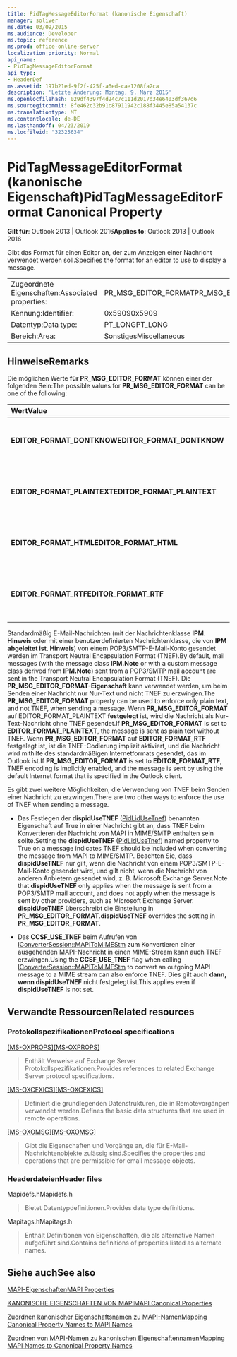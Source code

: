 ```yaml
---
title: PidTagMessageEditorFormat (kanonische Eigenschaft)
manager: soliver
ms.date: 03/09/2015
ms.audience: Developer
ms.topic: reference
ms.prod: office-online-server
localization_priority: Normal
api_name:
- PidTagMessageEditorFormat
api_type:
- HeaderDef
ms.assetid: 197b21ed-9f2f-425f-a6ed-cae1208fa2ca
description: 'Letzte Änderung: Montag, 9. März 2015'
ms.openlocfilehash: 029df4397f4d24c7c111d2017d34e6403df367d6
ms.sourcegitcommit: 8fe462c32b91c87911942c188f3445e85a54137c
ms.translationtype: MT
ms.contentlocale: de-DE
ms.lasthandoff: 04/23/2019
ms.locfileid: "32325634"
---
```

# <a name="pidtagmessageeditorformat-canonical-property"></a><span data-ttu-id="0ab3d-103">PidTagMessageEditorFormat (kanonische Eigenschaft)</span><span class="sxs-lookup"><span data-stu-id="0ab3d-103">PidTagMessageEditorFormat Canonical Property</span></span>

  
  
<span data-ttu-id="0ab3d-104">**Gilt für**: Outlook 2013 | Outlook 2016</span><span class="sxs-lookup"><span data-stu-id="0ab3d-104">**Applies to**: Outlook 2013 | Outlook 2016</span></span> 
  
<span data-ttu-id="0ab3d-105">Gibt das Format für einen Editor an, der zum Anzeigen einer Nachricht verwendet werden soll.</span><span class="sxs-lookup"><span data-stu-id="0ab3d-105">Specifies the format for an editor to use to display a message.</span></span>
  
|||
|:-----|:-----|
|<span data-ttu-id="0ab3d-106">Zugeordnete Eigenschaften:</span><span class="sxs-lookup"><span data-stu-id="0ab3d-106">Associated properties:</span></span>  <br/> |<span data-ttu-id="0ab3d-107">PR_MSG_EDITOR_FORMAT</span><span class="sxs-lookup"><span data-stu-id="0ab3d-107">PR_MSG_EDITOR_FORMAT</span></span>  <br/> |
|<span data-ttu-id="0ab3d-108">Kennung:</span><span class="sxs-lookup"><span data-stu-id="0ab3d-108">Identifier:</span></span>  <br/> |<span data-ttu-id="0ab3d-109">0x5909</span><span class="sxs-lookup"><span data-stu-id="0ab3d-109">0x5909</span></span>  <br/> |
|<span data-ttu-id="0ab3d-110">Datentyp:</span><span class="sxs-lookup"><span data-stu-id="0ab3d-110">Data type:</span></span>  <br/> |<span data-ttu-id="0ab3d-111">PT_LONG</span><span class="sxs-lookup"><span data-stu-id="0ab3d-111">PT_LONG</span></span>  <br/> |
|<span data-ttu-id="0ab3d-112">Bereich:</span><span class="sxs-lookup"><span data-stu-id="0ab3d-112">Area:</span></span>  <br/> |<span data-ttu-id="0ab3d-113">Sonstiges</span><span class="sxs-lookup"><span data-stu-id="0ab3d-113">Miscellaneous</span></span>  <br/> |
   
## <a name="remarks"></a><span data-ttu-id="0ab3d-114">Hinweise</span><span class="sxs-lookup"><span data-stu-id="0ab3d-114">Remarks</span></span>

<span data-ttu-id="0ab3d-115">Die möglichen Werte **für PR_MSG_EDITOR_FORMAT** können einer der folgenden Sein:</span><span class="sxs-lookup"><span data-stu-id="0ab3d-115">The possible values for **PR_MSG_EDITOR_FORMAT** can be one of the following:</span></span> 
  
|<span data-ttu-id="0ab3d-116">**Wert**</span><span class="sxs-lookup"><span data-stu-id="0ab3d-116">**Value**</span></span>|<span data-ttu-id="0ab3d-117">**Beschreibung**</span><span class="sxs-lookup"><span data-stu-id="0ab3d-117">**Description**</span></span>|
|:-----|:-----|
|<span data-ttu-id="0ab3d-118">**EDITOR_FORMAT_DONTKNOW**</span><span class="sxs-lookup"><span data-stu-id="0ab3d-118">**EDITOR_FORMAT_DONTKNOW**</span></span> <br/> |<span data-ttu-id="0ab3d-119">Das Zu verwendende Format des Editors ist unbekannt.</span><span class="sxs-lookup"><span data-stu-id="0ab3d-119">The format for the editor to use is unknown.</span></span>  <br/> |
|<span data-ttu-id="0ab3d-120">**EDITOR_FORMAT_PLAINTEXT**</span><span class="sxs-lookup"><span data-stu-id="0ab3d-120">**EDITOR_FORMAT_PLAINTEXT**</span></span> <br/> |<span data-ttu-id="0ab3d-121">Der Editor sollte die Nachricht im Nur-Text-Format anzeigen.</span><span class="sxs-lookup"><span data-stu-id="0ab3d-121">The editor should display the message in plain text format.</span></span>  <br/> |
|<span data-ttu-id="0ab3d-122">**EDITOR_FORMAT_HTML**</span><span class="sxs-lookup"><span data-stu-id="0ab3d-122">**EDITOR_FORMAT_HTML**</span></span> <br/> |<span data-ttu-id="0ab3d-123">Der Editor sollte die Nachricht im HTML-Format anzeigen.</span><span class="sxs-lookup"><span data-stu-id="0ab3d-123">The editor should display the message in HTML format.</span></span>  <br/> |
|<span data-ttu-id="0ab3d-124">**EDITOR_FORMAT_RTF**</span><span class="sxs-lookup"><span data-stu-id="0ab3d-124">**EDITOR_FORMAT_RTF**</span></span> <br/> |<span data-ttu-id="0ab3d-125">Der Editor sollte die Nachricht im Rich-Text-Format anzeigen.</span><span class="sxs-lookup"><span data-stu-id="0ab3d-125">The editor should display the message in Rich Text Format.</span></span>  <br/> |
   
<span data-ttu-id="0ab3d-126">Standardmäßig E-Mail-Nachrichten (mit der Nachrichtenklasse **IPM. Hinweis** oder mit einer benutzerdefinierten Nachrichtenklasse, die von **IPM abgeleitet ist. Hinweis**) von einem POP3/SMTP-E-Mail-Konto gesendet werden im Transport Neutral Encapsulation Format (TNEF).</span><span class="sxs-lookup"><span data-stu-id="0ab3d-126">By default, mail messages (with the message class **IPM.Note** or with a custom message class derived from **IPM.Note**) sent from a POP3/SMTP mail account are sent in the Transport Neutral Encapsulation Format (TNEF).</span></span> <span data-ttu-id="0ab3d-127">Die **PR_MSG_EDITOR_FORMAT-Eigenschaft** kann verwendet werden, um beim Senden einer Nachricht nur Nur-Text und nicht TNEF zu erzwingen.</span><span class="sxs-lookup"><span data-stu-id="0ab3d-127">The **PR_MSG_EDITOR_FORMAT** property can be used to enforce only plain text, and not TNEF, when sending a message.</span></span> <span data-ttu-id="0ab3d-128">Wenn **PR_MSG_EDITOR_FORMAT** auf EDITOR_FORMAT_PLAINTEXT **festgelegt** ist, wird die Nachricht als Nur-Text-Nachricht ohne TNEF gesendet.</span><span class="sxs-lookup"><span data-stu-id="0ab3d-128">If **PR_MSG_EDITOR_FORMAT** is set to **EDITOR_FORMAT_PLAINTEXT**, the message is sent as plain text without TNEF.</span></span> <span data-ttu-id="0ab3d-129">Wenn **PR_MSG_EDITOR_FORMAT** auf **EDITOR_FORMAT_RTF** festgelegt ist, ist die TNEF-Codierung implizit aktiviert, und die Nachricht wird mithilfe des standardmäßigen Internetformats gesendet, das im Outlook ist.</span><span class="sxs-lookup"><span data-stu-id="0ab3d-129">If **PR_MSG_EDITOR_FORMAT** is set to **EDITOR_FORMAT_RTF**, TNEF encoding is implicitly enabled, and the message is sent by using the default Internet format that is specified in the Outlook client.</span></span>
  
<span data-ttu-id="0ab3d-130">Es gibt zwei weitere Möglichkeiten, die Verwendung von TNEF beim Senden einer Nachricht zu erzwingen.</span><span class="sxs-lookup"><span data-stu-id="0ab3d-130">There are two other ways to enforce the use of TNEF when sending a message.</span></span>
  
- <span data-ttu-id="0ab3d-131">Das Festlegen der **dispidUseTNEF** ([PidLidUseTnef](pidlidusetnef-canonical-property.md)) benannten Eigenschaft auf True in einer Nachricht gibt an, dass TNEF beim Konvertieren der Nachricht von MAPI in MIME/SMTP enthalten sein sollte.</span><span class="sxs-lookup"><span data-stu-id="0ab3d-131">Setting the **dispidUseTNEF** ([PidLidUseTnef](pidlidusetnef-canonical-property.md)) named property to True on a message indicates TNEF should be included when converting the message from MAPI to MIME/SMTP.</span></span> <span data-ttu-id="0ab3d-132">Beachten Sie, dass **dispidUseTNEF** nur gilt, wenn die Nachricht von einem POP3/SMTP-E-Mail-Konto gesendet wird, und gilt nicht, wenn die Nachricht von anderen Anbietern gesendet wird, z. B. Microsoft Exchange Server.</span><span class="sxs-lookup"><span data-stu-id="0ab3d-132">Note that **dispidUseTNEF** only applies when the message is sent from a POP3/SMTP mail account, and does not apply when the message is sent by other providers, such as Microsoft Exchange Server.</span></span> <span data-ttu-id="0ab3d-133">**dispidUseTNEF** überschreibt die Einstellung in **PR_MSG_EDITOR_FORMAT**.</span><span class="sxs-lookup"><span data-stu-id="0ab3d-133">**dispidUseTNEF** overrides the setting in **PR_MSG_EDITOR_FORMAT**.</span></span>
    
- <span data-ttu-id="0ab3d-134">Das **CCSF_USE_TNEF** beim Aufrufen von [IConverterSession::MAPIToMIMEStm](iconvertersession-mapitomimestm.md) zum Konvertieren einer ausgehenden MAPI-Nachricht in einen MIME-Stream kann auch TNEF erzwingen.</span><span class="sxs-lookup"><span data-stu-id="0ab3d-134">Using the **CCSF_USE_TNEF** flag when calling [IConverterSession::MAPIToMIMEStm](iconvertersession-mapitomimestm.md) to convert an outgoing MAPI message to a MIME stream can also enforce TNEF.</span></span> <span data-ttu-id="0ab3d-135">Dies gilt auch **dann, wenn dispidUseTNEF** nicht festgelegt ist.</span><span class="sxs-lookup"><span data-stu-id="0ab3d-135">This applies even if **dispidUseTNEF** is not set.</span></span> 
    
## <a name="related-resources"></a><span data-ttu-id="0ab3d-136">Verwandte Ressourcen</span><span class="sxs-lookup"><span data-stu-id="0ab3d-136">Related resources</span></span>

### <a name="protocol-specifications"></a><span data-ttu-id="0ab3d-137">Protokollspezifikationen</span><span class="sxs-lookup"><span data-stu-id="0ab3d-137">Protocol specifications</span></span>

<span data-ttu-id="0ab3d-138">[[MS-OXPROPS]](https://msdn.microsoft.com/library/f6ab1613-aefe-447d-a49c-18217230b148%28Office.15%29.aspx)</span><span class="sxs-lookup"><span data-stu-id="0ab3d-138">[[MS-OXPROPS]](https://msdn.microsoft.com/library/f6ab1613-aefe-447d-a49c-18217230b148%28Office.15%29.aspx)</span></span>
  
> <span data-ttu-id="0ab3d-139">Enthält Verweise auf Exchange Server Protokollspezifikationen.</span><span class="sxs-lookup"><span data-stu-id="0ab3d-139">Provides references to related Exchange Server protocol specifications.</span></span>
    
<span data-ttu-id="0ab3d-140">[[MS-OXCFXICS]](https://msdn.microsoft.com/library/b9752f3d-d50d-44b8-9e6b-608a117c8532%28Office.15%29.aspx)</span><span class="sxs-lookup"><span data-stu-id="0ab3d-140">[[MS-OXCFXICS]](https://msdn.microsoft.com/library/b9752f3d-d50d-44b8-9e6b-608a117c8532%28Office.15%29.aspx)</span></span>
  
> <span data-ttu-id="0ab3d-141">Definiert die grundlegenden Datenstrukturen, die in Remotevorgängen verwendet werden.</span><span class="sxs-lookup"><span data-stu-id="0ab3d-141">Defines the basic data structures that are used in remote operations.</span></span>
    
<span data-ttu-id="0ab3d-142">[[MS-OXOMSG]](https://msdn.microsoft.com/library/daa9120f-f325-4afb-a738-28f91049ab3c%28Office.15%29.aspx)</span><span class="sxs-lookup"><span data-stu-id="0ab3d-142">[[MS-OXOMSG]](https://msdn.microsoft.com/library/daa9120f-f325-4afb-a738-28f91049ab3c%28Office.15%29.aspx)</span></span>
  
> <span data-ttu-id="0ab3d-143">Gibt die Eigenschaften und Vorgänge an, die für E-Mail-Nachrichtenobjekte zulässig sind.</span><span class="sxs-lookup"><span data-stu-id="0ab3d-143">Specifies the properties and operations that are permissible for email message objects.</span></span>
    
### <a name="header-files"></a><span data-ttu-id="0ab3d-144">Headerdateien</span><span class="sxs-lookup"><span data-stu-id="0ab3d-144">Header files</span></span>

<span data-ttu-id="0ab3d-145">Mapidefs.h</span><span class="sxs-lookup"><span data-stu-id="0ab3d-145">Mapidefs.h</span></span>
  
> <span data-ttu-id="0ab3d-146">Bietet Datentypdefinitionen.</span><span class="sxs-lookup"><span data-stu-id="0ab3d-146">Provides data type definitions.</span></span>
    
<span data-ttu-id="0ab3d-147">Mapitags.h</span><span class="sxs-lookup"><span data-stu-id="0ab3d-147">Mapitags.h</span></span>
  
> <span data-ttu-id="0ab3d-148">Enthält Definitionen von Eigenschaften, die als alternative Namen aufgeführt sind.</span><span class="sxs-lookup"><span data-stu-id="0ab3d-148">Contains definitions of properties listed as alternate names.</span></span>
    
## <a name="see-also"></a><span data-ttu-id="0ab3d-149">Siehe auch</span><span class="sxs-lookup"><span data-stu-id="0ab3d-149">See also</span></span>



[<span data-ttu-id="0ab3d-150">MAPI-Eigenschaften</span><span class="sxs-lookup"><span data-stu-id="0ab3d-150">MAPI Properties</span></span>](mapi-properties.md)
  
[<span data-ttu-id="0ab3d-151">KANONISCHE EIGENSCHAFTEN VON MAPI</span><span class="sxs-lookup"><span data-stu-id="0ab3d-151">MAPI Canonical Properties</span></span>](mapi-canonical-properties.md)
  
[<span data-ttu-id="0ab3d-152">Zuordnen kanonischer Eigenschaftsnamen zu MAPI-Namen</span><span class="sxs-lookup"><span data-stu-id="0ab3d-152">Mapping Canonical Property Names to MAPI Names</span></span>](mapping-canonical-property-names-to-mapi-names.md)
  
[<span data-ttu-id="0ab3d-153">Zuordnen von MAPI-Namen zu kanonischen Eigenschaftennamen</span><span class="sxs-lookup"><span data-stu-id="0ab3d-153">Mapping MAPI Names to Canonical Property Names</span></span>](mapping-mapi-names-to-canonical-property-names.md)


